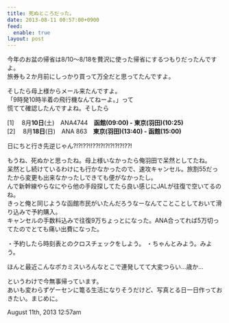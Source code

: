 ```yaml
---
title: 死ぬところだった。
date: 2013-08-11 00:57:00+0900
feed:
  enable: true
layout: post
---
```

<p>      今年のお盆の帰省は8/10〜8/18を贅沢に使った帰省にするつもりだったんですよ。<br>      旅券も２か月前にしっかり買って万全だと思ってたんですよ。    </p>    <p>      そしたら母上様からメール来たんですよ。<br>      「9時発10時半着の飛行機なんてねーよ。」って<br>      慌てて確認したんですよね。そしたら    </p>    <p>      [1]　 8月<strong>10日</strong>(土)　ANA4744　<strong>函館(09:00) - 東京(羽田)(10:25)</strong><br>      [2]　 8月<strong>18日</strong>(日)　ANA 863　<strong>東京(羽田)(13:40) - 函館(15:00)</strong>    </p>    <p>日にちと行き先逆じゃん?!?!??!!??!?!?!?!?!?!??!</p>    <p>      もうね、死ぬかと思ったね。母上様いなかったら俺羽田で呆然としてたね。<br>      呆然とし続けているわけにも行かなかったので、速攻キャンセル。旅割55だったから変更も出来なかったしできても便がなかったし。<br>      んで新幹線やらなにやら他の手段探してたら良い感じにJALが往復で空いてるのね。<br>      きっと俺と同じような函館市民がいたんだろうなーなんてことことしておいて滑り込みで予約購入。<br>      キャンセルの手数料込みで往復9万ちょっとになった。ANA合ってれば5万切ってたのでとても痛い出費になった。    </p>    <p>      ・予約したら時刻表とのクロスチェックをしよう。 ・ちゃんとみよう。みよう。    </p>    <p>ほんと最近こんなポカミスいろんなとこで連発してて大変つらい…歳か…</p>    <p>      というわけで今無事帰っています。<br>      あいも変わらずゲーセンに篭る生活になりそうだけど、写真とる日一日作っておきたい。まじめに。    </p>    <div id="footer">      <span id="timestamp"> August 11th, 2013 12:57am </span>    </div>

